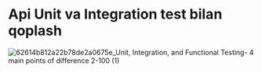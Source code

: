 # Api Unit va Integration test bilan qoplash

![62614b812a22b78de2a0675e_Unit, Integration, and Functional Testing- 4 main points of difference  2-100 (1)](https://github.com/user-attachments/assets/6ee6753a-3e37-4444-aaea-06090fadc3fb)
